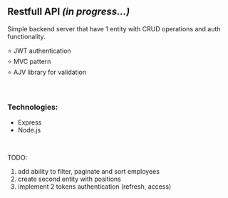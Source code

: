 ## Restfull API *(in progress...)*

Simple backend server that have 1 entity with CRUD operations and auth functionality.

:star: JWT authentication <br>
:star: MVC pattern <br>
:star: AJV library for validation

<br>

### Technologies:
- Express
- Node.js

<br>

TODO:
1) add ability to filter, paginate and sort employees
2) create second entity with positions
3) implement 2 tokens authentication (refresh, access)
